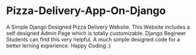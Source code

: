 # Pizza-Delivery-App-On-Django
A Simple Django Designed Pizza Delivery Website.
This Website includes a self designed Admin Page which is totally customizable.
Django Begineer Students can find this very helpful.
A much simple designed code for a better lerning experience.
Happy Coding :)
